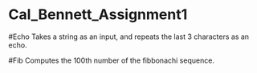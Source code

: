 # Cal_Bennett_Assignment1

#Echo
Takes a string as an input, and repeats the last 3 characters as an echo.

#Fib
Computes the 100th number of the fibbonachi sequence.
